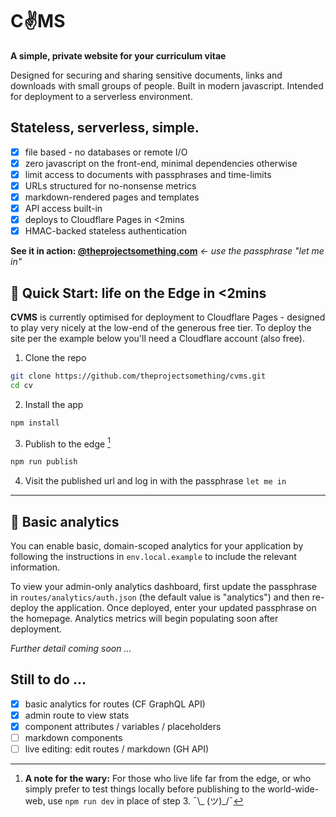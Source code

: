 # C✌️MS

**A simple, private website for your curriculum vitae**

Designed for securing and sharing sensitive documents, links and downloads with small groups of people. Built in modern javascript. Intended for deployment to a serverless environment.

## Stateless, serverless, simple.

- [x] file based - no databases or remote I/O
- [x] zero javascript on the front-end, minimal dependencies otherwise
- [x] limit access to documents with passphrases and time-limits
- [x] URLs structured for no-nonsense metrics
- [x] markdown-rendered pages and templates
- [x] API access built-in
- [x] deploys to Cloudflare Pages in <2mins
- [x] HMAC-backed stateless authentication

**See it in action: [@theprojectsomething.com](https://thesom.au/cvms)** *← use the passphrase "let me in"* 

## 🤖 Quick Start: life on the Edge in <2mins

**CVMS** is currently optimised for deployment to Cloudflare Pages - designed to play very nicely at the low-end of the generous free tier. To deploy the site per the example below you'll need a Cloudflare account (also free).

1. Clone the repo
```sh
git clone https://github.com/theprojectsomething/cvms.git
cd cv
```
2. Install the app
```sh
npm install
```
3. Publish to the edge [^ahem]
```sh
npm run publish
```
4. Visit the published url and log in with the passphrase `let me in`

[^ahem]: **A note for the wary:** For those who live life far from the edge, or who simply prefer to test things locally before publishing to the world-wide-web, use `npm run dev` in place of step 3. ¯\\_ (ツ)_/¯

---

## 👻 Basic analytics

You can enable basic, domain-scoped analytics for your application by following the instructions in `env.local.example` to include the relevant information.

To view your admin-only analytics dashboard, first update the passphrase in `routes/analytics/auth.json` (the default value is "analytics") and then re-deploy the application. Once deployed, enter your updated passphrase on the homepage. Analytics metrics will begin populating soon after deployment.

*Further detail coming soon ...*

## Still to do ...

- [x] basic analytics for routes (CF GraphQL API)
- [x] admin route to view stats
- [x] component attributes / variables / placeholders
- [ ] markdown components
- [ ] live editing: edit routes / markdown (GH API)
